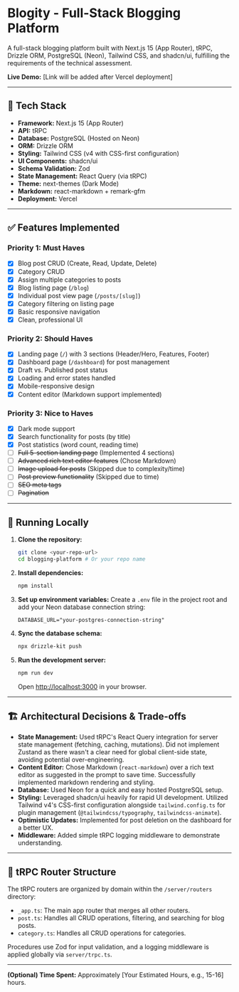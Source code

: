 # Blogity - Full-Stack Blogging Platform

A full-stack blogging platform built with Next.js 15 (App Router), tRPC, Drizzle ORM, PostgreSQL (Neon), Tailwind CSS, and shadcn/ui, fulfilling the requirements of the technical assessment.

**Live Demo:** [Link will be added after Vercel deployment]

---

## 🚀 Tech Stack

- **Framework:** Next.js 15 (App Router)
- **API:** tRPC
- **Database:** PostgreSQL (Hosted on Neon)
- **ORM:** Drizzle ORM
- **Styling:** Tailwind CSS (v4 with CSS-first configuration)
- **UI Components:** shadcn/ui
- **Schema Validation:** Zod
- **State Management:** React Query (via tRPC)
- **Theme:** next-themes (Dark Mode)
- **Markdown:** react-markdown + remark-gfm
- **Deployment:** Vercel

---

## ✅ Features Implemented

### Priority 1: Must Haves
- [x] Blog post CRUD (Create, Read, Update, Delete)
- [x] Category CRUD
- [x] Assign multiple categories to posts
- [x] Blog listing page (`/blog`)
- [x] Individual post view page (`/posts/[slug]`)
- [x] Category filtering on listing page
- [x] Basic responsive navigation
- [x] Clean, professional UI

### Priority 2: Should Haves
- [x] Landing page (`/`) with 3 sections (Header/Hero, Features, Footer)
- [x] Dashboard page (`/dashboard`) for post management
- [x] Draft vs. Published post status
- [x] Loading and error states handled
- [x] Mobile-responsive design
- [x] Content editor (Markdown support implemented)

### Priority 3: Nice to Haves
- [x] Dark mode support
- [x] Search functionality for posts (by title)
- [x] Post statistics (word count, reading time)
- [ ] ~~Full 5-section landing page~~ (Implemented 4 sections)
- [ ] ~~Advanced rich text editor features~~ (Chose Markdown)
- [ ] ~~Image upload for posts~~ (Skipped due to complexity/time)
- [ ] ~~Post preview functionality~~ (Skipped due to time)
- [ ] ~~SEO meta tags~~
- [ ] ~~Pagination~~

---

## 🔧 Running Locally

1.  **Clone the repository:**
    ```bash
    git clone <your-repo-url>
    cd blogging-platform # Or your repo name
    ```
2.  **Install dependencies:**
    ```bash
    npm install
    ```
3.  **Set up environment variables:**
    Create a `.env` file in the project root and add your Neon database connection string:
    ```
    DATABASE_URL="your-postgres-connection-string"
    ```
4.  **Sync the database schema:**
    ```bash
    npx drizzle-kit push
    ```
5.  **Run the development server:**
    ```bash
    npm run dev
    ```
    Open [http://localhost:3000](http://localhost:3000) in your browser.

---

## 🏗️ Architectural Decisions & Trade-offs

- **State Management:** Used tRPC's React Query integration for server state management (fetching, caching, mutations). Did not implement Zustand as there wasn't a clear need for global client-side state, avoiding potential over-engineering.
- **Content Editor:** Chose Markdown (`react-markdown`) over a rich text editor as suggested in the prompt to save time. Successfully implemented markdown rendering and styling.
- **Database:** Used Neon for a quick and easy hosted PostgreSQL setup.
- **Styling:** Leveraged shadcn/ui heavily for rapid UI development. Utilized Tailwind v4's CSS-first configuration alongside `tailwind.config.ts` for plugin management (`@tailwindcss/typography`, `tailwindcss-animate`).
- **Optimistic Updates:** Implemented for post deletion on the dashboard for a better UX.
- **Middleware:** Added simple tRPC logging middleware to demonstrate understanding.

---

## 📝 tRPC Router Structure

The tRPC routers are organized by domain within the `/server/routers` directory:
- `_app.ts`: The main app router that merges all other routers.
- `post.ts`: Handles all CRUD operations, filtering, and searching for blog posts.
- `category.ts`: Handles all CRUD operations for categories.

Procedures use Zod for input validation, and a logging middleware is applied globally via `server/trpc.ts`.

---

**(Optional) Time Spent:** Approximately [Your Estimated Hours, e.g., 15-16] hours.
